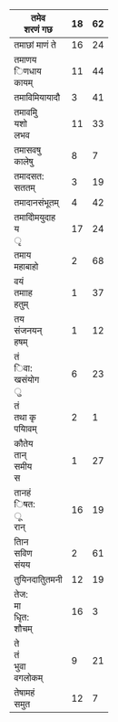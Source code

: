 | तमेव<br/>शरणं गछ                | 18  | 62  |
| ------------------------------- | --- | --- |
| तमाछां माणं ते                  | 16  | 24  |
| तमाणय<br/>िणधाय<br/>कायम्       | 11  | 44  |
| तमाविमियायादौ                   | 3   | 41  |
| तमावमुि<br/>यशो<br/>लभव         | 11  | 33  |
| तमासवषु<br/>कालेषु              | 8   | 7   |
| तमादसत:<br/>सततम्               | 3   | 19  |
| तमादानसंभूतम्                   | 4   | 42  |
| तमादोिमयुदाह<br/>य<br/>ृ        | 17  | 24  |
| तमाय<br/>महाबाहो                | 2   | 68  |
| वयं<br/>तमााह<br/>हतुम्         | 1   | 37  |
| तय<br/>संजनयन्<br/>हषम्         | 1   | 12  |
| तं<br/>िवा:<br/>खसंयोग<br/>ु    | 6   | 23  |
| तं<br/>तथा कृ<br/>पयािवम्       | 2   | 1   |
| कौतेय<br/>तान्<br/>समीय<br/>स   | 1   | 27  |
| तानहं<br/>िषत:<br/>ू<br/>रान्   | 16  | 19  |
| तािन<br/>सविण<br/>संयय          | 2   | 61  |
| तुयिनदातुितमनी                  | 12  | 19  |
| तेज:<br/>मा<br/>धृित:<br/>शौचम् | 16  | 3   |
| ते<br/>तं<br/>भुवा<br/>वगलोकम्  | 9   | 21  |
| तेषामहं<br/>समुत                | 12  | 7   |

